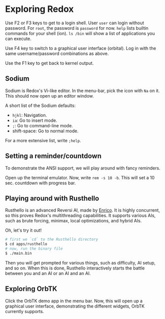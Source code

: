 Exploring Redox
===============

Use F2 or F3 keys to get to a login shell. User `user` can login without password. For `root`, the password is `password` for now. `help` lists builtin commands for your shell (ion). `ls /bin` will show a list of applications you can execute.

Use F4 key to switch to a graphical user interface (orbital). Log in with the same username/password combinations as above.

Use the F1 key to get back to kernel output.

Sodium
------

Sodium is Redox's Vi-like editor. In the menu-bar, pick the icon with `Na` on it. This should now open up an editor window.

A short list of the Sodium defaults:

- `hjkl`: Navigation.
- `ia`: Go to insert mode.
- `;`: Go to command-line mode.
- shift-space: Go to normal mode.

For a more extensive list, write `;help`.

Setting a reminder/countdown
----------------------------

To demonstrate the ANSI support, we will play around with fancy reminders.

Open up the terminal emulator. Now, write `rem -s 10 -b`. This will set a 10 sec. countdown with progress bar.

Playing around with Rusthello
-----------------------------

Rusthello is an advanced Reversi AI, made by [Enrico]. It is highly concurrent, so this proves Redox's multithreading capabilities. It supports various AIs, such as brute forcing, minimax, local optimizations, and hybrid AIs.

Oh, let's try it out!

```sh
# first we `cd` to the Rusthello directory
$ cd apps/rusthello
# now, run the binary file
$ ./main.bin
```

Then you will get prompted for various things, such as difficulty, AI setup, and so on. When this is done, Rusthello interactively starts the battle between you and an AI or an AI and an AI.

Exploring OrbTK
---------------

Click the OrbTK demo app in the menu bar. Now, this will open up a graphical user interface, demonstrating the different widgets, OrbTK currently supports.

[Enrico]: https://github.com/EGhiorzi
